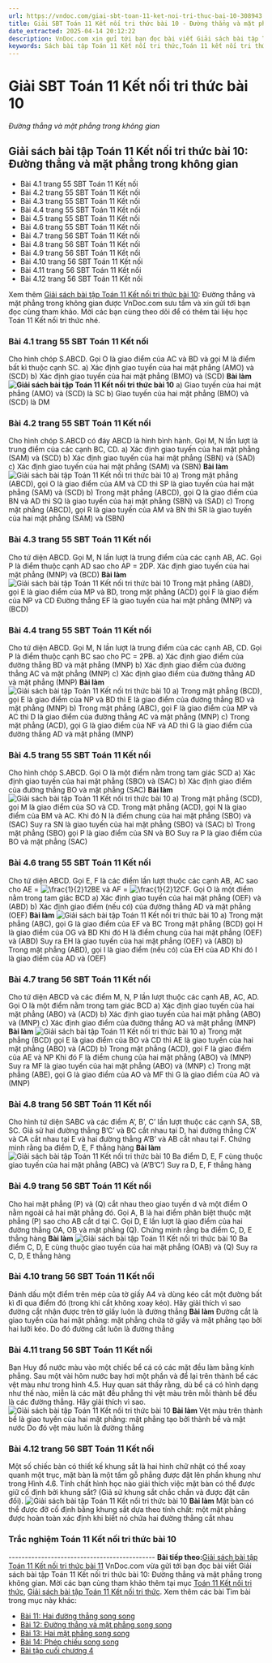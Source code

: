 ```yaml
---
url: https://vndoc.com/giai-sbt-toan-11-ket-noi-tri-thuc-bai-10-308943
title: Giải SBT Toán 11 Kết nối tri thức bài 10 - Đường thẳng và mặt phẳng trong không gian - VnDoc.com
date_extracted: 2025-04-14 20:12:22
description: VnDoc.com xin gửi tới bạn đọc bài viết Giải sách bài tập Toán 11 Kết nối tri thức bài 10: Đường thẳng và mặt phẳng trong không gian. Mời các bạn cùng tham khảo để có thêm tài liệu giải sbt Toán 11 Kết nối tri thức.
keywords: Sách bài tập Toán 11 Kết nối tri thức,Toán 11 kết nối tri thức,toán 11 kết nối,toán 11,sách bài tập toán 11,SBT toán 11,giải sách bài tập toán 11 kết nối tri thức,SBT toán 11 kết nối tri thức,giải SBT Toán 11,giải SBT toán 11 kết nối tri thức,giải sách bài tập toán 11,Giải sách bài tập Toán 11 Kết nối tri thức bài 10 Đường thẳng và mặt phẳng trong không gian,Giải sách bài tập Toán 11 Kết nối tri thức bài 10,Đường thẳng và mặt phẳng trong không gian,Giải sbt Toán 11 Kết nối tri thức bài 10
---
```


# Giải SBT Toán 11 Kết nối tri thức bài 10
 _Đường thẳng và mặt phẳng trong không gian_
## Giải sách bài tập Toán 11 Kết nối tri thức bài 10: Đường thẳng và mặt phẳng trong không gian
  * Bài 4.1 trang 55 SBT Toán 11 Kết nối
  * Bài 4.2 trang 55 SBT Toán 11 Kết nối
  * Bài 4.3 trang 55 SBT Toán 11 Kết nối
  * Bài 4.4 trang 55 SBT Toán 11 Kết nối
  * Bài 4.5 trang 55 SBT Toán 11 Kết nối
  * Bài 4.6 trang 55 SBT Toán 11 Kết nối
  * Bài 4.7 trang 56 SBT Toán 11 Kết nối
  * Bài 4.8 trang 56 SBT Toán 11 Kết nối
  * Bài 4.9 trang 56 SBT Toán 11 Kết nối
  * Bài 4.10 trang 56 SBT Toán 11 Kết nối
  * Bài 4.11 trang 56 SBT Toán 11 Kết nối
  * Bài 4.12 trang 56 SBT Toán 11 Kết nối

Xem thêm
[Giải sách bài tập Toán 11 Kết nối tri thức bài 10](<https://vndoc.com/giai-sbt-toan-11-ket-noi-tri-thuc-bai-10-308943>): Đường thẳng và mặt phẳng trong không gian được VnDoc.com sưu tầm và xin gửi tới bạn đọc cùng tham khảo. Mời các bạn cùng theo dõi để có thêm tài liệu học Toán 11 Kết nối tri thức nhé.
### Bài 4.1 trang 55 SBT Toán 11 Kết nối
Cho hình chóp S.ABCD. Gọi O là giao điểm của AC và BD và gọi M là điểm bất kì thuộc cạnh SC.
a\) Xác định giao tuyến của hai mặt phẳng \(AMO\) và \(SCD\)
b\) Xác định giao tuyến của hai mặt phẳng \(BMO\) và \(SCD\)
**Bài làm**
**![Giải sách bài tập Toán 11 Kết nối tri thức bài 10](https://i.vdoc.vn/data/image/2023/11/07/giai-sbt-toan-11-ket-noi-tri-thuc-bai-10-1.jpg)**
a\) Giao tuyến của hai mặt phẳng \(AMO\) và \(SCD\) là SC
b\) Giao tuyến của hai mặt phẳng \(BMO\) và \(SCD\) là DM
### Bài 4.2 trang 55 SBT Toán 11 Kết nối
Cho hình chóp S.ABCD có đáy ABCD là hình bình hành. Gọi M, N lần lượt là trung điểm của các cạnh BC, CD.
a\) Xác định giao tuyến của hai mặt phẳng \(SAM\) và \(SCD\)
b\) Xác định giao tuyến của hai mặt phẳng \(SBN\) và \(SAD\)
c\) Xác định giao tuyến của hai mặt phẳng \(SAM\) và \(SBN\)
**Bài làm**
![Giải sách bài tập Toán 11 Kết nối tri thức bài 10](https://i.vdoc.vn/data/image/2023/11/07/giai-sbt-toan-11-ket-noi-tri-thuc-bai-10-2.jpg)
a\) Trong mặt phẳng \(ABCD\), gọi O là giao điểm của AM và CD thì SP là giao tuyến của hai mặt phẳng \(SAM\) và \(SCD\)
b\) Trong mặt phẳng \(ABCD\), gọi Q là giao điểm của BN và AD thì SQ là giao tuyến của hai mặt phẳng \(SBN\) và \(SAD\)
c\) Trong mặt phẳng \(ABCD\), gọi R là giao tuyến của AM và BN thì SR là giao tuyến của hai mặt phẳng \(SAM\) và \(SBN\)
### Bài 4.3 trang 55 SBT Toán 11 Kết nối
Cho tứ diện ABCD. Gọi M, N lần lượt là trung điểm của các cạnh AB, AC. Gọi P là điểm thuộc cạnh AD sao cho AP = 2DP. Xác định giao tuyến của hai mặt phẳng \(MNP\) và \(BCD\)
**Bài làm**
![Giải sách bài tập Toán 11 Kết nối tri thức bài 10](https://i.vdoc.vn/data/image/2023/11/07/giai-sbt-toan-11-ket-noi-tri-thuc-bai-10-3.jpg)
Trong mặt phẳng \(ABD\), gọi E là giao điểm của MP và BD, trong mặt phẳng \(ACD\) gọi F là giao điểm của NP và CD
Đường thẳng EF là giao tuyến của hai mặt phẳng \(MNP\) và \(BCD\)
### Bài 4.4 trang 55 SBT Toán 11 Kết nối
Cho tứ diện ABCD. Gọi M, N lần lượt là trung điểm của các cạnh AB, CD. Gọi P là điểm thuộc cạnh BC sao cho PC = 2PB.
a\) Xác định giao điểm của đường thẳng BD và mặt phẳng \(MNP\)
b\) Xác định giao điểm của đường thẳng AC và mặt phẳng \(MNP\)
c\) Xác định giao điểm của đường thẳng AD và mặt phẳng \(MNP\)
**Bài làm**
![Giải sách bài tập Toán 11 Kết nối tri thức bài 10](https://i.vdoc.vn/data/image/2023/11/07/giai-sbt-toan-11-ket-noi-tri-thuc-bai-10-4.jpg)
a\) Trong mặt phẳng \(BCD\), gọi E là giao điểm của NP và BD thì E là giao điểm của đường thẳng BD và mặt phẳng \(MNP\)
b\) Trong mặt phẳng \(ABC\), gọi F là giao điểm của MP và AC thì D là giao điểm của đường thẳng AC và mặt phẳng \(MNP\)
c\) Trong mặt phẳng \(ACD\), gọi G là giao điểm của NF và AD thì G là giao điểm của đường thẳng AD và mặt phẳng \(MNP\)
### Bài 4.5 trang 55 SBT Toán 11 Kết nối
Cho hình chóp S.ABCD. Gọi O là một điểm nằm trong tam giác SCD
a\) Xác định giao tuyến của hai mặt phẳng \(SBO\) và \(SAC\)
b\) Xác định giao điểm của đường thẳng BO và mặt phẳng \(SAC\)
**Bài làm**
![Giải sách bài tập Toán 11 Kết nối tri thức bài 10](https://i.vdoc.vn/data/image/2023/11/07/giai-sbt-toan-11-ket-noi-tri-thuc-bai-10-5.jpg)
a\) Trong mặt phẳng \(SCD\), gọi M là giao điểm của SO và CD.
Trong mặt phẳng \(ACD\), gọi N là giao điểm của BM và AC.
Khi đó N là điểm chung của hai mặt phẳng \(SBO\) và \(SAC\)
Suy ra SN là giao tuyến của hai mặt phẳng \(SBO\) và \(SAC\)
b\) Trong mặt phẳng \(SBO\) gọi P là giao điểm của SN và BO
Suy ra P là giao điểm của BO và mặt phẳng \(SAC\)
### Bài 4.6 trang 55 SBT Toán 11 Kết nối
Cho tứ diện ABCD. Gọi E, F là các điểm lần lượt thuộc các cạnh AB, AC sao cho AE = ![\\frac{1}{2}](https://i.vdoc.vn/data/image/blank.png)12BE và AF = ![\\frac{1}{2}](https://i.vdoc.vn/data/image/blank.png)12CF. Gọi O là một điểm nằm trong tam giác BCD
a\) Xác định giao tuyến của hai mặt phẳng \(OEF\) và \(ABD\)
b\) Xác định giao điểm \(nếu có\) của đường thẳng AD và mặt phẳng \(OEF\)
**Bài làm**
![Giải sách bài tập Toán 11 Kết nối tri thức bài 10](https://i.vdoc.vn/data/image/2023/11/07/giai-sbt-toan-11-ket-noi-tri-thuc-bai-10-6.jpg)
a\) Trong mặt phẳng \(ABC\), gọi G là giao điểm của EF và BC
Trong mặt phẳng \(BCD\) gọi H là giao điểm của OG và BD
Khi đó H là điểm chung của hai mặt phẳng \(OEF\) và \(ABD\)
Suy ra EH là giao tuyến của hai mặt phẳng \(OEF\) và \(ABD\)
b\) Trong mặt phẳng \(ABD\), gọi I là giao điểm \(nếu có\) của EH của AD
Khi đó I là giao điểm của AD và \(OEF\)
### Bài 4.7 trang 56 SBT Toán 11 Kết nối
Cho tứ diện ABCD và các điểm M, N, P lần lượt thuộc các cạnh AB, AC, AD. Gọi O là một điểm nằm trong tam giác BCD
a\) Xác định giao tuyến của hai mặt phẳng \(ABO\) và \(ACD\)
b\) Xác định giao tuyến của hai mặt phẳng \(ABO\) và \(MNP\)
c\) Xác định giao điểm của đường thẳng AO và mặt phẳng \(MNP\)
**Bài làm**
![Giải sách bài tập Toán 11 Kết nối tri thức bài 10](https://i.vdoc.vn/data/image/2023/11/07/giai-sbt-toan-11-ket-noi-tri-thuc-bai-10-7.jpg)
a\) Trong mặt phẳng \(BCD\) gọi E là giao điểm của BO và CD thì AE là giao tuyến của hai mặt phẳng \(ABO\) và \(ACD\)
b\) Trong mặt phẳng \(ACD\), gọi F là giao điểm của AE và NP
Khi đó F là điểm chung của hai mặt phẳng \(ABO\) và \(MNP\)
Suy ra MF là giao tuyến của hai mặt phẳng \(ABO\) và \(MNP\)
c\) Trong mặt phẳng \(ABE\), gọi G là giao điểm của AO và MF thì G là giao điểm của AO và \(MNP\)
### Bài 4.8 trang 56 SBT Toán 11 Kết nối
Cho hình tứ diện SABC và các điểm A’, B’, C’ lần lượt thuộc các cạnh SA, SB, SC. Giả sử hai đường thẳng B’C’ và BC cắt nhau tại D, hai đường thẳng C’A’ và CA cắt nhau tại E và hai đường thẳng A’B’ và AB cắt nhau tại F. Chứng minh rằng ba điểm D, E, F thẳng hàng
**Bài làm**
![Giải sách bài tập Toán 11 Kết nối tri thức bài 10](https://i.vdoc.vn/data/image/2023/11/07/giai-sbt-toan-11-ket-noi-tri-thuc-bai-10-8.jpg)
Ba điểm D, E, F cùng thuộc giao tuyến của hai mặt phẳng \(ABC\) và \(A’B’C’\)
Suy ra D, E, F thẳng hàng
### Bài 4.9 trang 56 SBT Toán 11 Kết nối
Cho hai mặt phẳng \(P\) và \(Q\) cắt nhau theo giao tuyến d và một điểm O nằm ngoài cả hai mặt phẳng đó. Gọi A, B là hai điểm phân biệt thuộc mặt phẳng \(P\) sao cho AB cắt d tại C. Gọi D, E lần lượt là giao điểm của hai đường thẳng OA, OB và mặt phẳng \(Q\). Chứng minh rằng ba điểm C, D, E thẳng hàng
**Bài làm**
![Giải sách bài tập Toán 11 Kết nối tri thức bài 10](https://i.vdoc.vn/data/image/2023/11/07/giai-sbt-toan-11-ket-noi-tri-thuc-bai-10-9.jpg)
Ba điểm C, D, E cùng thuộc giao tuyến của hai mặt phẳng \(OAB\) và \(Q\)
Suy ra C, D, E thẳng hàng
### Bài 4.10 trang 56 SBT Toán 11 Kết nối
Đánh dấu một điểm trên mép của tờ giấy A4 và dùng kéo cắt một đường bất kì đi qua điểm đó \(trong khi cắt không xoay kéo\). Hãy giải thích vì sao đường cắt nhận được trên tờ giấy luôn là đường thẳng
**Bài làm**
Đường cắt là giao tuyến của hai mặt phẳng: mặt phẳng chứa tờ giấy và mặt phẳng tạo bởi hai lưỡi kéo.
Do đó đường cắt luôn là đường thẳng
### Bài 4.11 trang 56 SBT Toán 11 Kết nối
Bạn Huy đổ nước màu vào một chiếc bể cá có các mặt đều làm bằng kính phẳng. Sau một vài hôm nước bay hơi một phần và để lại trên thành bể các vệt màu như trong hình 4.5. Huy quan sát thấy rằng, dù bể cá có hình dạng như thế nào, miễn là các mặt đều phẳng thì vệt màu trên mỗi thành bể đều là các đường thẳng. Hãy giải thích vì sao.
![Giải sách bài tập Toán 11 Kết nối tri thức bài 10](https://i.vdoc.vn/data/image/2023/11/07/giai-sbt-toan-11-ket-noi-tri-thuc-bai-10-10.jpg)
**Bài làm**
Vệt màu trên thành bể là giao tuyến của hai mặt phẳng: mặt phẳng tạo bởi thành bể và mặt nước
Do đó vệt màu luôn là đường thẳng
### Bài 4.12 trang 56 SBT Toán 11 Kết nối
Một số chiếc bàn có thiết kế khung sắt là hai hình chữ nhật có thể xoay quanh một trục, mặt bàn là một tấm gỗ phẳng được đặt lên phần khung như trong Hình 4.6. Tính chất hình học nào giải thích việc mặt bàn có thể được giữ cố định bởi khung sắt? \(Giả sử khung sắt chắc chắn và được đặt cân đối\).
![Giải sách bài tập Toán 11 Kết nối tri thức bài 10](https://i.vdoc.vn/data/image/2023/11/07/giai-sbt-toan-11-ket-noi-tri-thuc-bai-10-11.jpg)
**Bài làm**
Mặt bàn có thể được đỡ cố định bằng khung sắt dựa theo tính chất: một mặt phẳng được hoàn toàn xác định khi biết nó chứa hai đường thẳng cắt nhau
### Trắc nghiệm Toán 11 Kết nối tri thức bài 10
\---------------------------------------------
**Bài tiếp theo:**[Giải sách bài tập Toán 11 Kết nối tri thức bài 11](<https://vndoc.com/giai-sbt-toan-11-ket-noi-tri-thuc-bai-11-308946>)
VnDoc.com vừa gửi tới bạn đọc bài viết Giải sách bài tập Toán 11 Kết nối tri thức bài 10: Đường thẳng và mặt phẳng trong không gian. Mời các bạn cùng tham khảo thêm tại mục [Toán 11 Kết nối tri thức](<https://vndoc.com/toan-11-ket-noi-tri-thuc>), [Giải sách bài tập Toán 11 Kết nối tri thức](<https://vndoc.com/sach-bai-tap-toan-11-ket-noi-tri-thuc>).
Xem thêm các bài Tìm bài trong mục này khác:
  * [Bài 11: Hai đường thẳng song song](</giai-sbt-toan-11-ket-noi-tri-thuc-bai-11-308946>)
  * [Bài 12: Đường thẳng và mặt phẳng song song](</giai-sbt-toan-11-ket-noi-tri-thuc-bai-12-309461>)
  * [Bài 13: Hai mặt phẳng song song](</giai-sbt-toan-11-ket-noi-tri-thuc-bai-13-309465>)
  * [Bài 14: Phép chiếu song song](</giai-sbt-toan-11-ket-noi-tri-thuc-bai-14-309470>)
  * [Bài tập cuối chương 4](</giai-sbt-toan-11-ket-noi-tri-thuc-bai-tap-cuoi-chuong-4-309473>)

